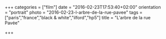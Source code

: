 +++
categories = ["film"]
date = "2016-02-23T17:53:40+02:00"
orientation = "portrait"
photo = "2016-02-23-l-arbre-de-la-rue-pavee"
tags = ["paris","france","black & white","ilford","hp5"]
title = "L'arbre de la rue Pavée"

+++
